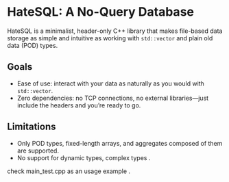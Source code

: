 # HateSQL: A No-Query Database

HateSQL is a minimalist, header-only C++ library that makes file-based data storage as simple and intuitive as working with `std::vector` and plain old data (POD) types.

## Goals
- Ease of use: interact with your data as naturally as you would with `std::vector`.
- Zero dependencies: no TCP connections, no external libraries—just include the headers and you’re ready to go.

## Limitations
- Only POD types, fixed-length arrays, and aggregates composed of them are supported.
- No support for dynamic types, complex types .

check main_test.cpp as an usage example .
